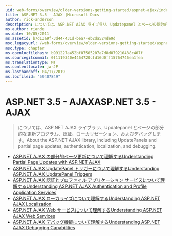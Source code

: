 ```yaml
---
uid: web-forms/overview/older-versions-getting-started/aspnet-ajax/index
title: ASP.NET 3.5 - AJAX |Microsoft Docs
author: rick-anderson
description: については、ASP.NET AJAX ライブラリ、Updatepanel とページの部分的な更新プログラム、認証、ローカリゼーション、およびデバッグします。
ms.author: riande
ms.date: 10/05/2011
ms.assetid: b7d13a9f-3d44-431d-bea7-eb2da524de9d
msc.legacyurl: /web-forms/overview/older-versions-getting-started/aspnet-ajax
msc.type: chapter
ms.openlocfilehash: b991227a452bf07505207a7d8d079210488c407f
ms.sourcegitcommit: 0f1119340e4464720cfd16d0ff15764746ea1fea
ms.translationtype: MT
ms.contentlocale: ja-JP
ms.lasthandoff: 04/17/2019
ms.locfileid: "59407849"
---
```

# <a name="aspnet-35---ajax"></a><span data-ttu-id="fc521-103">ASP.NET 3.5 - AJAX</span><span class="sxs-lookup"><span data-stu-id="fc521-103">ASP.NET 3.5 - AJAX</span></span>

> <span data-ttu-id="fc521-104">については、ASP.NET AJAX ライブラリ、Updatepanel とページの部分的な更新プログラム、認証、ローカリゼーション、およびデバッグします。</span><span class="sxs-lookup"><span data-stu-id="fc521-104">About the ASP.NET AJAX library, including UpdatePanels and partial page updates, authentication, localization, and debugging.</span></span>


- [<span data-ttu-id="fc521-105">ASP.NET AJAX の部分的ページ更新について理解する</span><span class="sxs-lookup"><span data-stu-id="fc521-105">Understanding Partial Page Updates with ASP.NET AJAX</span></span>](understanding-partial-page-updates-with-asp-net-ajax.md)
- [<span data-ttu-id="fc521-106">ASP.NET AJAX UpdatePanel トリガーについて理解する</span><span class="sxs-lookup"><span data-stu-id="fc521-106">Understanding ASP.NET AJAX UpdatePanel Triggers</span></span>](understanding-asp-net-ajax-updatepanel-triggers.md)
- [<span data-ttu-id="fc521-107">ASP.NET AJAX 認証とプロファイル アプリケーション サービスについて理解する</span><span class="sxs-lookup"><span data-stu-id="fc521-107">Understanding ASP.NET AJAX Authentication and Profile Application Services</span></span>](understanding-asp-net-ajax-authentication-and-profile-application-services.md)
- [<span data-ttu-id="fc521-108">ASP.NET AJAX ローカライズについて理解する</span><span class="sxs-lookup"><span data-stu-id="fc521-108">Understanding ASP.NET AJAX Localization</span></span>](understanding-asp-net-ajax-localization.md)
- [<span data-ttu-id="fc521-109">ASP.NET AJAX Web サービスについて理解する</span><span class="sxs-lookup"><span data-stu-id="fc521-109">Understanding ASP.NET AJAX Web Services</span></span>](understanding-asp-net-ajax-web-services.md)
- [<span data-ttu-id="fc521-110">ASP.NET AJAX デバッグ機能について理解する</span><span class="sxs-lookup"><span data-stu-id="fc521-110">Understanding ASP.NET AJAX Debugging Capabilities</span></span>](understanding-asp-net-ajax-debugging-capabilities.md)

